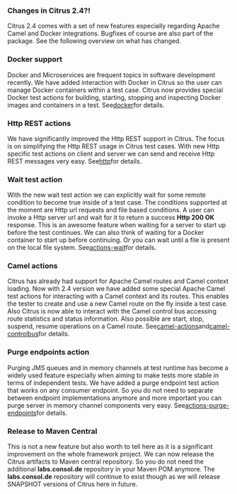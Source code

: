 ### Changes in Citrus 2.4?!

Citrus 2.4 comes with a set of new features especially regarding Apache Camel and Docker integrations. Bugfixes of course are also part of the package. See the following overview on what has changed.

### Docker support

Docker and Microservices are frequent topics in software development recently. We have added interaction with Docker in Citrus so the user can manage Docker containers within a test case. Citrus now provides special Docker test actions for building, starting, stopping and inspecting Docker images and containers in a test. See[docker](docker)for details.

### Http REST actions

We have significantly improved the Http REST support in Citrus. The focus is on simplifying the Http REST usage in Citrus test cases. With new Http specific test actions on client and server we can send and receive Http REST messages very easy. See[http](http)for details.

### Wait test action

With the new wait test action we can explicitly wait for some remote condition to become true inside of a test case. The conditions supported at the moment are Http url requests and file based conditions. A user can invoke a Http server url and wait for it to return a success **Http 200 OK** response. This is an awesome feature when waiting for a server to start up before the test continues. We can also think of waiting for a Docker container to start up before continuing. Or you can wait until a file is present on the local file system. See[actions-wait](actions-wait)for details.

### Camel actions

Citrus has already had support for Apache Camel routes and Camel context loading. Now with 2.4 version we have added some special Apache Camel test actions for interacting with a Camel context and its routes. This enables the tester to create and use a new Camel route on the fly inside a test case. Also Citrus is now able to interact with the Camel control bus accessing route statistics and status information. Also possible are start, stop, suspend, resume operations on a Camel route. See[camel-actions](camel-actions)and[camel-controlbus](camel-controlbus)for details.

### Purge endpoints action

Purging JMS queues and in memory channels at test runtime has become a widely used feature especially when aiming to make tests more stable in terms of independent tests. We have added a purge endpoint test action that works on any consumer endpoint. So you do not need to separate between endpoint implementations anymore and more important you can purge server in memory channel components very easy. See[actions-purge-endpoints](actions-purge-endpoints)for details.

### Release to Maven Central

This is not a new feature but also worth to tell here as it is a significant improvement on the whole framework project. We can now release the Citrus artifacts to Maven central repository. So you do not need the additional **labs.consol.de** repository in your Maven POM anymore. The **labs.consol.de** repository will continue to exist though as we will release SNAPSHOT versions of Citrus here in future.


